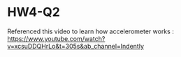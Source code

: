 # HW4-Q2


Referenced this video to learn how accelerometer works : https://www.youtube.com/watch?v=xcsuDDQHrLo&t=305s&ab_channel=Indently
